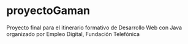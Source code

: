 # proyectoGaman
Proyecto final para el itinerario formativo de Desarrollo Web con Java organizado por Empleo Digital, Fundación Telefónica
